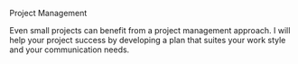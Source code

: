 Project Management

Even small projects can benefit from a project management approach.  I will help your project success by developing a plan that suites your work style and your communication needs.